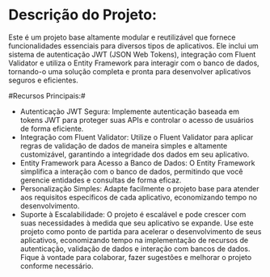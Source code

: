 # Descrição do Projeto: #

Este é um projeto base altamente modular e reutilizável que fornece funcionalidades essenciais para diversos tipos de aplicativos. Ele inclui um sistema de autenticação JWT (JSON Web Tokens), integração com Fluent Validator e utiliza o Entity Framework para interagir com o banco de dados, tornando-o uma solução completa e pronta para desenvolver aplicativos seguros e eficientes.

#Recursos Principais:#

* Autenticação JWT Segura: Implemente autenticação baseada em tokens JWT para proteger suas APIs e controlar o acesso de usuários de forma eficiente.
* Integração com Fluent Validator: Utilize o Fluent Validator para aplicar regras de validação de dados de maneira simples e altamente customizável, garantindo a integridade dos dados em seu aplicativo.
* Entity Framework para Acesso a Banco de Dados: O Entity Framework simplifica a interação com o banco de dados, permitindo que você gerencie entidades e consultas de forma eficaz.
* Personalização Simples: Adapte facilmente o projeto base para atender aos requisitos específicos de cada aplicativo, economizando tempo no desenvolvimento.
* Suporte à Escalabilidade: O projeto é escalável e pode crescer com suas necessidades à medida que seu aplicativo se expande.
Use este projeto como ponto de partida para acelerar o desenvolvimento de seus aplicativos, economizando tempo na implementação de recursos de autenticação, validação de dados e interação com bancos de dados. Fique à vontade para colaborar, fazer sugestões e melhorar o projeto conforme necessário.
